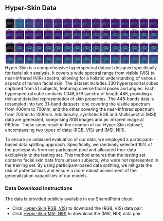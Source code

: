## Hyper-Skin Data

![img](figure/sampledata.png)
Hyper-Skin is a comprehensive hyperspectral dataset designed specifically for facial skin analysis. It covers a wide spectral range from visible (VIS) to near-infrared (NIR) spectra, allowing for a holistic understanding of various aspects of human facial skin. The dataset includes 330 hyperspectral cubes captured from 51 subjects, featuring diverse facial poses and angles. Each hyperspectral cube contains 1,048,576 spectra of length 448, providing a rich and detailed representation of skin properties.  The 448-bands data is resampled into two 31-band datasets: one covering the visible spectrum from 400nm to 700nm, and the other covering the near-infrared spectrum from 700nm to 1000nm. Additionally, synthetic RGB and Multispectral (MSI) data are generated, comprising RGB images and an infrared image at 960nm. These steps result in the creation of our Hyper-Skin dataset, encompassing two types of data: (RGB, VIS) and (MSI, NIR). 

To ensure an unbiased evaluation of our data, we employed a participant-based data splitting approach. Specifically, we randomly selected 10% of the participants from our participant pool and allocated their data exclusively to the testing set. This method ensures that the testing set contains facial skin data from unseen subjects, who were not represented in the training set. By using participant-based data splitting, we mitigate the risk of potential bias and ensure a more robust assessment of the generalization capabilities of our models. 

### Data Download Instructions
The data is provided publicly available in our SharedPoint cloud. 
- Click [Hyper-Skin(RGB, VIS)](https://utoronto.sharepoint.com/:f:/r/sites/fase-hyper-skin/Shared%20Documents/Hyper-Skin(MSI,%20NIR)?csf=1&web=1&e=yoDSDm) to download the (RGB, VIS) data pair.
- Click [Hyper-Skin(MSI, NIR)](https://utoronto.sharepoint.com/:f:/r/sites/fase-hyper-skin/Shared%20Documents/Hyper-Skin(MSI,%20NIR)?csf=1&web=1&e=BGlo2x) to download the (MSI, NIR) data pair.


